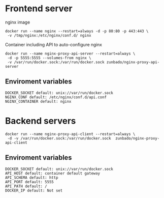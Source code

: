 Frontend server
===============

nginx image
```
docker run --name nginx --restart=always -d -p 80:80 -p 443:443 \
 -v /tmp/nginx:/etc/nginx/conf.d/ nginx
```

Container including API to auto-configure nginx
```
docker run --name nginx-proxy-api-server --restart=always \
 -d -p 5555:5555 --volumes-from nginx \
 -v /var/run/docker.sock:/var/run/docker.sock zunbado/nginx-proxy-api-server
```
Enviroment variables
-------------------
```
DOCKER_SOCKET default: unix://var/run/docker.sock
NGINX_CONF default: /etc/nginx/conf.d/api.conf
NGINX_CONTAINER default: nginx
```


Backend servers
===============
```
docker run --name nginx-proxy-api-client --restart=always \
 -d -v /var/run/docker.sock:/var/run/docker.sock  zunbado/nginx-proxy-api-client
```

Enviroment variables
-------------------
```
DOCKER_SOCKET default: unix://var/run/docker.sock
API_HOST default: container default gateway
API_SCHEMA default: http
API_PORT default: 5555
API_PATH default: /
DOCKER_IP default: Not set
```
